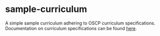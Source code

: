# sample-curriculum
A simple sample curriculum adhering to OSCP curriculum specifications. Documentation on curriculum specifications can be found
[here](https://github.com/codingandcommunity/rcos-open-source-curriculum-project/curriculum_spec.md).
